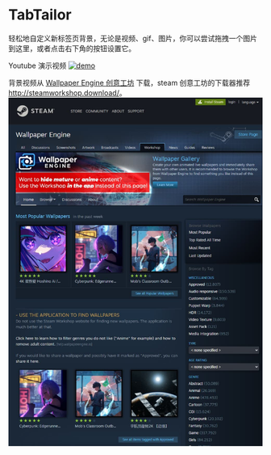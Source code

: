 # TabTailor

轻松地自定义新标签页背景，无论是视频、gif、图片，你可以尝试拖拽一个图片到这里，或者点击右下角的按钮设置它。

Youtube 演示视频
[![demo](https://img.youtube.com/vi/EdiZJdL6myg/0.jpg)](https://www.youtube.com/watch?v=EdiZJdL6myg)

背景视频从 [Wallpaper Engine 创意工坊](https://steamcommunity.com/app/431960/workshop/) 下载，steam 创意工坊的下载器推荐 <http://steamworkshop.download/>。
![steam-workshop.jpg](./src/assets/steam-workshop.jpg)
